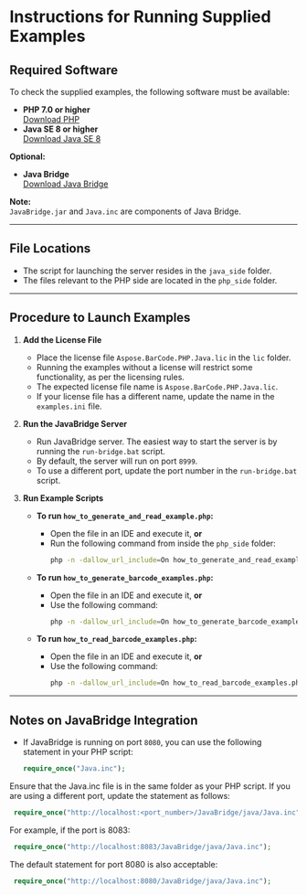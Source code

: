 # Instructions for Running Supplied Examples

## Required Software
To check the supplied examples, the following software must be available:

- **PHP 7.0 or higher**  
  [Download PHP](https://www.php.net/downloads.php)
- **Java SE 8 or higher**  
  [Download Java SE 8](https://www.oracle.com/java/technologies/javase/javase8u211-later-archive-downloads.html)

**Optional:**
- **Java Bridge**  
  [Download Java Bridge](https://sourceforge.net/projects/php-java-bridge/files/Binary%20package/php-java-bridge_7.2.1/exploded/JavaBridge.jar/download)

**Note:**  
`JavaBridge.jar` and `Java.inc` are components of Java Bridge.

---

## File Locations
- The script for launching the server resides in the `java_side` folder.
- The files relevant to the PHP side are located in the `php_side` folder.

---

## Procedure to Launch Examples

1. **Add the License File**
    - Place the license file `Aspose.BarCode.PHP.Java.lic` in the `lic` folder.
    - Running the examples without a license will restrict some functionality, as per the licensing rules.
    - The expected license file name is `Aspose.BarCode.PHP.Java.lic`.
    - If your license file has a different name, update the name in the `examples.ini` file.

2. **Run the JavaBridge Server**
    - Run JavaBridge server. The easiest way to start the server is by running the `run-bridge.bat` script.
    - By default, the server will run on port `8999`.
    - To use a different port, update the port number in the `run-bridge.bat` script.

3. **Run Example Scripts**

    - **To run `how_to_generate_and_read_example.php`:**
        - Open the file in an IDE and execute it, **or**
        - Run the following command from inside the `php_side` folder:
          ```bash
          php -n -dallow_url_include=On how_to_generate_and_read_example.php
          ```

    - **To run `how_to_generate_barcode_examples.php`:**
        - Open the file in an IDE and execute it, **or**
        - Use the following command:
          ```bash
          php -n -dallow_url_include=On how_to_generate_barcode_examples.php
          ```

    - **To run `how_to_read_barcode_examples.php`:**
        - Open the file in an IDE and execute it, **or**
        - Use the following command:
          ```bash
          php -n -dallow_url_include=On how_to_read_barcode_examples.php
          ```

---

## Notes on JavaBridge Integration

- If JavaBridge is running on port `8080`, you can use the following statement in your PHP script:
  ```php
  require_once("Java.inc");
  ```
Ensure that the Java.inc file is in the same folder as your PHP script.
If you are using a different port, update the statement as follows:
  ```php
   require_once("http://localhost:<port_number>/JavaBridge/java/Java.inc");
  ```
For example, if the port is 8083:
  ```php
   require_once("http://localhost:8083/JavaBridge/java/Java.inc");
  ```
The default statement for port 8080 is also acceptable:
  ```php
   require_once("http://localhost:8080/JavaBridge/java/Java.inc");
  ```
